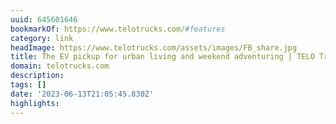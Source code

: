 ```yaml
---
uuid: 645601646
bookmarkOf: https://www.telotrucks.com/#features
category: link
headImage: https://www.telotrucks.com/assets/images/FB_share.jpg
title: The EV pickup for urban living and weekend adventuring | TELO Trucks
domain: telotrucks.com
description: 
tags: []
date: '2023-06-13T21:05:45.830Z'
highlights: 
---
```





